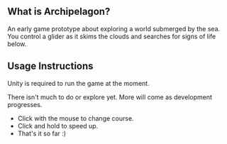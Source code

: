 ## What is Archipelagon?

An early game prototype about exploring a world submerged by the sea. You control a glider as it skims the clouds and searches for signs of life below.

## Usage Instructions

Unity is required to run the game at the moment.

There isn't much to do or explore yet. More will come as development progresses.

- Click with the mouse to change course.
- Click and hold to speed up.
- That's it so far :)
